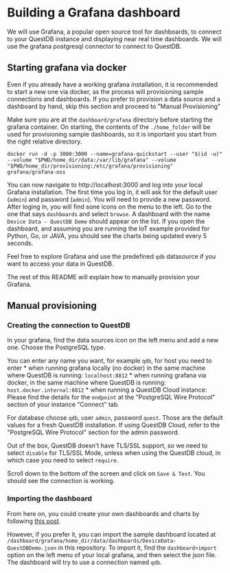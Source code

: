 # Building a Grafana dashboard

We will use Grafana, a popular open source tool for dashboards, to connect to your QuestDB instance and displaying near real time dashboards. We will use the grafana postgresql connector to connect to QuestDB.

## Starting grafana via docker

Even if you already have a working grafana installation, it is recommended to start a new one via docker, as the process
will provisioning sample connections and dashboards. If you prefer to provision a data source and a dashboard by hand,
skip this section and proceed to "Manual Provisioning"

Make sure you are at the `dashboard/grafana` directory before starting the grafana container. On starting, the contents
of the `./home_folder` will be used for provisioning sample dashboards, so it is important you start from the right
relative directory.

```shell
docker run -d -p 3000:3000 --name=grafana-quickstart --user "$(id -u)" --volume "$PWD/home_dir/data:/var/lib/grafana" --volume "$PWD/home_dir/provisioning:/etc/grafana/provisioning" grafana/grafana-oss
```

You can now navigate to http://localhost:3000 and log into your local Grafana installation. The first time you log in, it
will ask for the default user (`admin`) and password (`admin`). You will need to provide a new password. After loging in,
you will find sone icons on the menu to the left. Go to the one that says `dashboards` and select `browse`. A dashboard
with the name `Device Data - QuestDB Demo` should appear on the list. If you open the dashboard, and assuming you are
running the IoT example provided for Python, Go, or JAVA, you should see the charts being updated every 5 seconds.

Feel free to explore Grafana and use the predefined `qdb` datasource if you want to access your data in QuestDB.

The rest of this README will explain how to manually provision your Grafana.

## Manual provisioning

### Creating the connection to QuestDB

In your grafana, find the data sources icon on the left menu and add a new one. Choose the PostgreSQL type.

You can enter any name you want, for example `qdb`, for host you need to enter
    * when running grafana locally (no docker) in the same machine where QuestDB is running: `localhost:8812`
    * when running grafana via docker, in the same machine where QuestDB is running: `host.docker.internal:8812`
    * when running a QuestDB Cloud instance: Please find the details for the `endpoint` at the "PostgreSQL Wire Protocol" section of your instance "Connect" tab.

For database choose `qdb`, user `admin`, password `quest`. Those are the default values for a fresh QuestDB installation.
If using QuestDB Cloud, refer to the "PostgreSQL Wire Protocol" section for the admin password.

Out of the box, QuestDB doesn't have TLS/SSL support, so we need to select `disable` for TLS/SSL Mode, unless when using
the QuestDB cloud, in which case you need to select `require`.

Scroll down to the bottom of the screen and click on `Save & Test`. You should see the connection is working.

### Importing the dashboard

From here on, you could create your own dashboards and charts by following [this post](https://questdb.io/blog/time-series-monitoring-dashboard-grafana-questdb/).

However, if you prefer it, you can import the sample dashboard located at `/dashboard/grafana/home_dir/data/dashboards/DeviceData-QuestDBDemo.json`
in this repository. To import it, find the `dashboard>import` option on the left menu of your local grafana, and then
select the json file. The dashboard will try to use a connection named `qdb`.

